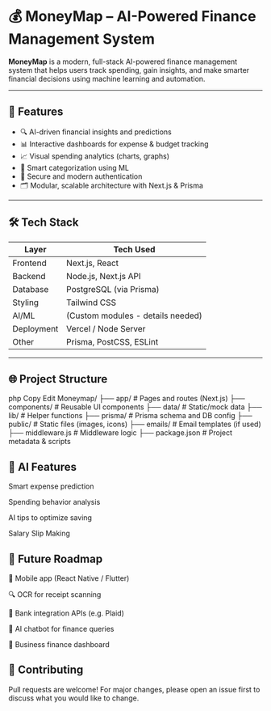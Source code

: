 # 💰 MoneyMap – AI-Powered Finance Management System

**MoneyMap** is a modern, full-stack AI-powered finance management system that helps users track spending, gain insights, and make smarter financial decisions using machine learning and automation.

---

## 🚀 Features

- 🔍 AI-driven financial insights and predictions
- 📊 Interactive dashboards for expense & budget tracking
- 📈 Visual spending analytics (charts, graphs)
- 🧠 Smart categorization using ML
- 🔐 Secure and modern authentication
- 🗂️ Modular, scalable architecture with Next.js & Prisma

---

## 🛠️ Tech Stack

| Layer      | Tech Used            |
|------------|----------------------|
| Frontend   | Next.js, React       |
| Backend    | Node.js, Next.js API |
| Database   | PostgreSQL (via Prisma) |
| Styling    | Tailwind CSS         |
| AI/ML      | (Custom modules - details needed) |
| Deployment | Vercel / Node Server |
| Other      | Prisma, PostCSS, ESLint |

---

## 🌐 Project Structure
php
Copy
Edit
Moneymap/
├── app/                # Pages and routes (Next.js)
├── components/         # Reusable UI components
├── data/               # Static/mock data
├── lib/                # Helper functions
├── prisma/             # Prisma schema and DB config
├── public/             # Static files (images, icons)
├── emails/             # Email templates (if used)
├── middleware.js       # Middleware logic
├── package.json        # Project metadata & scripts


## 🤖 AI Features 
Smart expense prediction

Spending behavior analysis

AI tips to optimize saving

Salary Slip Making

## 📌 Future Roadmap
📱 Mobile app (React Native / Flutter)

🔍 OCR for receipt scanning

🔄 Bank integration APIs (e.g. Plaid)

🤖 AI chatbot for finance queries

💼 Business finance dashboard

## 🤝 Contributing
Pull requests are welcome!
For major changes, please open an issue first to discuss what you would like to change.






